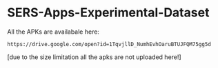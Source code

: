 # SERS-Apps-Experimental-Dataset

All the APKs are availabale here:

    https://drive.google.com/open?id=1TqvjllD_NumhEvhOaruBTUJFQM75gg5d



[due to the size limitation all the apks are not uploaded here!]
